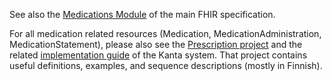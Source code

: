 See also the [Medications Module](https://www.hl7.org/fhir/medications-module.html) of the main
FHIR specification.

For all medication related resources (Medication, MedicationAdministration, MedicationStatement),
please also see the [Prescription project](https://www.kanta.fi/en/system-developers/prescription)
and the related [implementation guide](https://simplifier.net/guide/finnishkantamedicationr4) of
the Kanta system. That project contains useful definitions, examples, and sequence descriptions
(mostly in Finnish).
